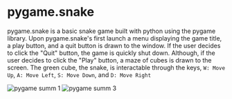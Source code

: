 # pygame.snake
pygame.snake is a basic snake game built with python using the pygame library. Upon pygame.snake's first launch a menu displaying the game title, a play button, and a quit button is drawn to the window. If the user decides to click the "Quit" button, the game is quickly shut down. Although, if the user decides to click the "Play" button, a maze of cubes is drawn to the screen. The green cube, the snake, is interactable through the keys, ```W: Move Up```, ```A: Move Left```, ```S: Move Down```, and ```D: Move Right```

![pygame summ 1](https://user-images.githubusercontent.com/75189508/208195364-41b2f3bb-4baf-41b8-a74f-000fa014532d.png)
![pygame summ 3](https://user-images.githubusercontent.com/75189508/208195361-8cabf1fa-0585-4658-99f6-f363f06dc5c8.png)
